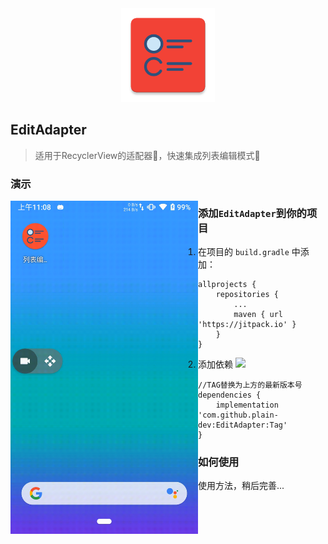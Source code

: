 <div align="center">
  <img src="./app/src/main/ic_launcher-web.png" width='150px' alt="ic_launcher-web">
</div>

## EditAdapter

>适用于RecyclerView的适配器🚥，快速集成列表编辑模式🧾

### 演示

<img src='screenshot/demo.gif' width = '300' style="float:left"   />

### 添加`EditAdapter`到你的项目

1. 在项目的 `build.gradle` 中添加：

```
allprojects {
    repositories {
	    ...
	    maven { url 'https://jitpack.io' }
    }
}
```

2. 添加依赖 [![](https://jitpack.io/v/plain-dev/EditAdapter.svg)](https://jitpack.io/#plain-dev/EditAdapter)

```
//TAG替换为上方的最新版本号
dependencies {
    implementation 'com.github.plain-dev:EditAdapter:Tag'
}
```

### 如何使用

使用方法，稍后完善...